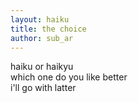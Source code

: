 ```yaml
---
layout: haiku
title: the choice
author: sub_ar
---
```


haiku or haikyu<br> 
which one do you like better<br>
i'll go with latter<br>

